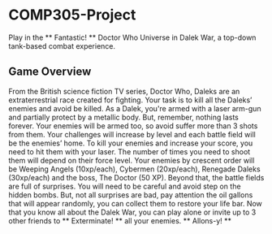 # COMP305-Project

Play in the ** Fantastic! ** Doctor Who Universe in Dalek War, a top-down tank-based combat experience. 

## Game Overview 

From the British science fiction TV series, Doctor Who, Daleks are an extraterrestrial race created for fighting. Your task is to kill all the Daleks’ enemies and avoid be killed. As a Dalek, you're armed with a laser arm-gun and partially protect by a metallic body. But, remember, nothing lasts forever. Your enemies will be armed too, so avoid suffer more than 3 shots from them.
Your challenges will increase by level and each battle field will be the enemies’ home.
To kill your enemies and increase your score, you need to hit them with your laser. The number of times you need to shoot them will depend on their force level. Your enemies by crescent order will be Weeping Angels (10xp/each), Cybermen (20xp/each), Renegade Daleks (30xp/each) and the boss, The Doctor (50 XP). 
Beyond that, the battle fields are full of surprises. You will need to be careful and avoid step on the hidden bombs. But, not all surprises are bad, pay attention the oil gallons that will appear randomly, you can collect them to restore your life bar.
Now that you know all about the Dalek War, you can play alone or invite up to 3 other friends to ** Exterminate!  ** all your enemies.
** Allons-y! **
